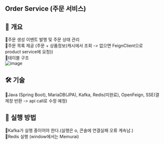 ## Order Service (주문 서비스)

## 📌 개요  
🔹주문 생성 이벤트 발행 및 주문 상태 관리  
🔹주문 목록 제공 (주문 + 상품정보(캐시에서 조회 -> 없으면 FeignClient으로 product service에 요청))  
🔹테이블 구조  
![image](https://github.com/user-attachments/assets/bcb94ae5-c5fc-4de1-806a-220ee0ff9526)

## 🛠 기술  
🔹Java (Spring Boot), MariaDB(JPA), Kafka, Redis(미완료), OpenFeign, SSE(결제창 반환 -> api call로 수정 예정)

## 📌 실행 방법 
🔹Kafka가 실행 중이어야 한다.(실행은 o, 콘솔에 연결실패 오류 계속남.)  
🔹Redis 실행 (window에서는 Memurai)
